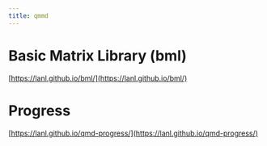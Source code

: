 ```yaml
---
title: qmmd
---
```


# Basic Matrix Library (bml)

[https://lanl.github.io/bml/](https://lanl.github.io/bml/)

# Progress

[https://lanl.github.io/qmd-progress/](https://lanl.github.io/qmd-progress/)
